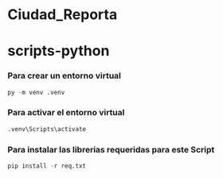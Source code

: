 # Ciudad_Reporta

# scripts-python

### Para crear un entorno virtual
```python
py -m venv .venv
```
### Para activar el entorno virtual
```python
.venv\Scripts\activate
```
### Para instalar las librerias requeridas para este Script
```python
pip install -r req.txt
```
